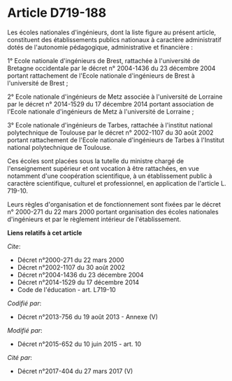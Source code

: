 # Article D719-188

Les écoles nationales d'ingénieurs, dont la liste figure au présent article, constituent des établissements publics nationaux
à caractère administratif dotés de l'autonomie pédagogique, administrative et financière : 

1° Ecole nationale d'ingénieurs de Brest, rattachée à l'université de Bretagne occidentale par le décret n° 2004-1436 du 23
décembre 2004 portant rattachement de l'Ecole nationale d'ingénieurs de Brest à l'université de Brest ; 

2° Ecole nationale d'ingénieurs de Metz associée à l'université de Lorraine par le décret n° 2014-1529 du 17 décembre 2014
portant association de l'Ecole nationale d'ingénieurs de Metz à l'université de Lorraine ; 

3° Ecole nationale d'ingénieurs de Tarbes, rattachée à l'institut national polytechnique de Toulouse par le décret n°
2002-1107 du 30 août 2002 portant rattachement de l'Ecole nationale d'ingénieurs de Tarbes à l'Institut national
polytechnique de Toulouse.

Ces écoles sont placées sous la tutelle du ministre chargé de l'enseignement supérieur et ont vocation à être rattachées, en
vue notamment d'une coopération scientifique, à un établissement public à caractère scientifique, culturel et professionnel,
en application de l'article L. 719-10. 

Leurs règles d'organisation et de fonctionnement sont fixées par le décret n° 2000-271 du 22 mars 2000 portant organisation
des écoles nationales d'ingénieurs et par le règlement intérieur de l'établissement.

**Liens relatifs à cet article**

_Cite_:

  - Décret n°2000-271 du 22 mars 2000
  - Décret n°2002-1107 du 30 août 2002
  - Décret n°2004-1436 du 23 décembre 2004
  - Décret n°2014-1529 du 17 décembre 2014
  - Code de l'éducation - art. L719-10

_Codifié par_:

  - Décret n°2013-756 du 19 août 2013 -  Annexe (V)

_Modifié par_:

  - Décret n°2015-652 du 10 juin 2015 - art. 10

_Cité par_:

  - Décret n°2017-404 du 27 mars 2017 (V)
